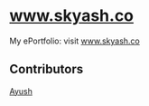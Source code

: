 # www.skyash.co
My ePortfolio: visit www.skyash.co

## Contributors

[Ayush](https://github.com/Ayush8239/)
